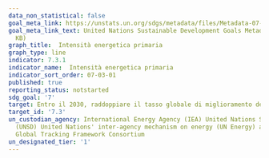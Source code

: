```yaml
---
data_non_statistical: false
goal_meta_link: https://unstats.un.org/sdgs/metadata/files/Metadata-07-03-01.pdf
goal_meta_link_text: United Nations Sustainable Development Goals Metadata (PDF 192
  KB)
graph_title:  Intensità energetica primaria
graph_type: line
indicator: 7.3.1
indicator_name:  Intensità energetica primaria
indicator_sort_order: 07-03-01
published: true
reporting_status: notstarted
sdg_goal: '7'
target: Entro il 2030, raddoppiare il tasso globale di miglioramento dell'efficienza energetica
target_id: '7.3'
un_custodian_agency: International Energy Agency (IEA) United Nations Statistics Division
  (UNSD) United Nations' inter-agency mechanism on energy (UN Energy) and the SE4ALL
  Global Tracking Framework Consortium
un_designated_tier: '1'
---
```

